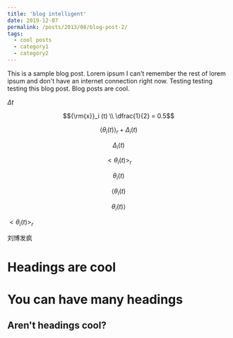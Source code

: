 ```yaml
---
title: 'blog intelligent'
date: 2019-12-07
permalink: /posts/2013/08/blog-post-2/
tags:
  - cool posts
  - category1
  - category2
---
```


This is a sample blog post. Lorem ipsum I can't remember the rest of lorem ipsum and don't have an internet connection right now. Testing testing testing this blog post. Blog posts are cool.

$\Delta t$

$${\rm{x}}_i (t) \\ \dfrac{1}{2} = 0.5$$

$$\langle{\theta _i}(t){\rangle_r} + {\Delta _i}(t)$$ 

$${\Delta _i}(t)$$

$$<{\theta _i}(t){>_r}$$

$${\theta _i}(t)$$

$$ \langle {\theta _i}(t) $$

$$ {\theta _i}(t) \rangle$$

$<{\theta _i}(t){ > _r}$

刘博发疯

Headings are cool
======

You can have many headings
======

Aren't headings cool?
------
